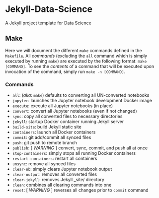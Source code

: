 # Jekyll-Data-Science
A Jekyll project template for Data Science

## Make
Here we will document the different `make` commands defined in the `Makefile`.
All *commands* (excluding the `all` command which is simply executed by
running `make`) are executed by the following format: `make [COMMAND]`. To see
the *contents* of a command that will be executed upon invocation of the
command, simply run `make -n [COMMAND]`.

### Commands
+ `all`: (*aka*: `make`) defaults to converting all UN-converted notebooks
+ `jupyter`: launches the Jupyter notebook development Docker image
+ `execute`: execute all Jupyter notebooks (in place)
+ `convert`: convert all Jupyter notebooks (even if not changed)
+ `sync`: copy all converted files to necessary directories
+ `jekyll`: startup Docker container running Jekyll server
+ `build-site`: build Jekyll static site
+ `containers`: launch all Docker containers
+ `commit`: git add/commit all synced files
+ `push`: git push to remote branch
+ `publish`: [ *WARNING* ] convert, sync, commit, and push all at once
+ `stop-containers`: simply stops all running Docker containers
+ `restart-containers`: restart all containers
+ `unsync`: remove all synced files
+ `clear-nb`: simply clears Jupyter notebook output
+ `clear-output`: removes all converted files
+ `clear-jekyll`: removes Jekyll _site/ directory
+ `clean`: combines all clearing commands into one
+ `reset`: [ *WARNING* ] reverses all changes prior to `commit` command
